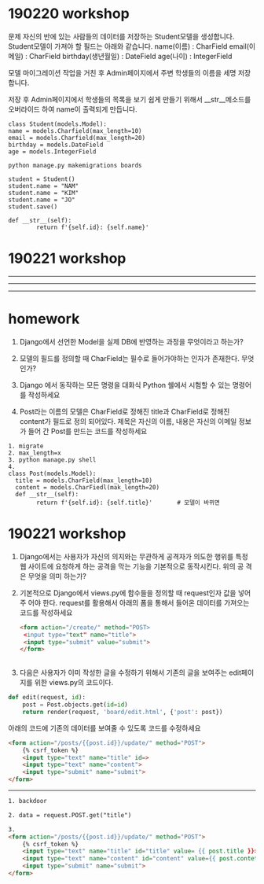 # 190220 workshop

문제
자신의 반에 있는 사람들의 데이터를 저장하는 Student모델을 생성합니다.
Student모델이 가져야 할 필드는 아래와 같습니다.
 name(이름) : CharField
email(이메일) : CharField
birthday(생년월일) : DateField
age(나이) : IntegerField

 모델 마이그레이션 작업을 거친 후
Admin페이지에서 주변 학생들의 이름을 세명 저장합니다.

 저장 후 Admin페이지에서 학생들의 목록을 보기 쉽게 만들기 위해서
__str__메소드를 오버라이드 하여 name이 출력되게 만듭니다.

```
class Student(models.Model):
name = models.Charfield(max_length=10)
email = models.Charfield(max_length=20)
birthday = models.DateField
age = models.IntegerField

python manage.py makemigrations boards

student = Student()
student.name = "NAM"
student.name = "KIM"
student.name = "JO"
student.save()

def __str__(self):
        return f'{self.id}: {self.name}'
```



# 190221 workshop





---

---

---

# homework



1. Django에서 선언한 Model을 실제 DB에 반영하는 과정을 무엇이라고 하는가?

2. 모델의 필드를 정의할 때 CharField는
    필수로 들어가야하는 인자가 존재한다. 무엇인가?

3. Django 에서 동작하는 모든 명령을 대화식 Python 쉘에서
    시험할 수 있는 명령어를 작성하세요

4. Post라는 이름의 모델은 CharField로 정해진 title과 CharField로 정해진 content가
    필드로 정의 되어있다. 제목은 자신의 이름, 내용은 자신의 이메일 정보가 들어
    간 Post를 만드는 코드를 작성하세요

  ```
  1. migrate
  2. max_length=x
  3. python manage.py shell
  4. 
  class Post(models.Model):
  	title = models.CharField(max_length=10)
  	content = models.CharFiedl(mak_length=20)
  	def __str__(self):
          return f'{self.id}: {self.title}'       # 모델이 바뀌면 
  ```

  

# 190221 workshop

1. Django에서는 사용자가 자신의 의지와는 무관하게 공격자가 의도한 행위를 특정 웹 사이트에 요청하게 하는 공격을 막는 기능을 기본적으로 동작시킨다. 위의 공 격은 무엇을 의미 하는가?

2. 기본적으로 Django에서 views.py에 함수들을 정의할 때 request인자 값을 넣어주 어야 한다. request를 활용해서 아래의 폼을 통해서 들어온 데이터를 가져오는 코드를 작성하세요

   ```html
   <form action="/create/" method="POST>
   	<input type="text" name="title">
   	<input type="submit" value="submit">
   </form>
                                          
   ```

   

3. 다음은 사용자가 이미 작성한 글을 수정하기 위해서 기존의 글을 보여주는 edit페이지를 위한 views.py의 코드이다.

  ```python
  def edit(request, id):
      post = Post.objects.get(id=id)
      return render(request, 'board/edit.html', {'post': post})
  ```

  

  아래의 코드에 기존의 데이터를 보여줄 수 있도록 코드를 수정하세요

  ```html
  <form action="/posts/{{post.id}}/update/" method="POST">
      {% csrf_token %}
      <input type="text" name="title" id=>
      <input type="text" name="content">
      <input type="submit" name="submit">
  </form>
  ```





---

```html
1. backdoor

2. data = request.POST.get("title")

3. 
<form action="/posts/{{post.id}}/update/" method="POST">
    {% csrf_token %}
    <input type="text" name="title" id="title" value= {{ post.title }}>
    <input type="text" name="content" id="content" value={{ post.contetn }}>
    <input type="submit" name="submit">
</form>
```

